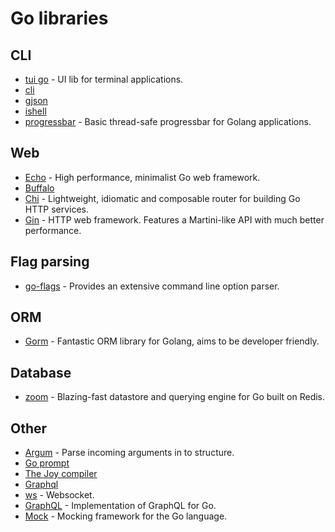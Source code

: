 # Go libraries
## CLI
- [tui go](https://github.com/marcusolsson/tui-go) - UI lib for terminal applications.
- [cli](https://github.com/urfave/cli)
- [gjson](https://github.com/tidwall/gjson)
- [ishell](https://github.com/abiosoft/ishell)
- [progressbar](https://github.com/schollz/progressbar) - Basic thread-safe progressbar for Golang applications.

## Web
- [Echo](https://github.com/labstack/echo) - High performance, minimalist Go web framework.
- [Buffalo](https://gobuffalo.io/docs/overview)
- [Chi](https://github.com/go-chi/chi) - Lightweight, idiomatic and composable router for building Go HTTP services.
- [Gin](https://github.com/gin-gonic/gin) - HTTP web framework. Features a Martini-like API with much better performance.

## Flag parsing
- [go-flags](https://github.com/jessevdk/go-flags) - Provides an extensive command line option parser.

## ORM
- [Gorm](https://github.com/jinzhu/gorm) - Fantastic ORM library for Golang, aims to be developer friendly.

## Database
- [zoom](https://github.com/albrow/zoom) - Blazing-fast datastore and querying engine for Go built on Redis.

## Other
- [Argum](https://github.com/sg3des/argum) - Parse incoming arguments in to structure.
- [Go prompt](https://github.com/c-bata/go-prompt)
- [The Joy compiler](https://mat.tm/joy/#faq)
- [Graphql](https://github.com/machinebox/graphql)
- [ws](https://github.com/gobwas/ws) - Websocket.
- [GraphQL](https://github.com/graphql-go/graphql) - Implementation of GraphQL for Go.
- [Mock](https://github.com/golang/mock) - Mocking framework for the Go language.
